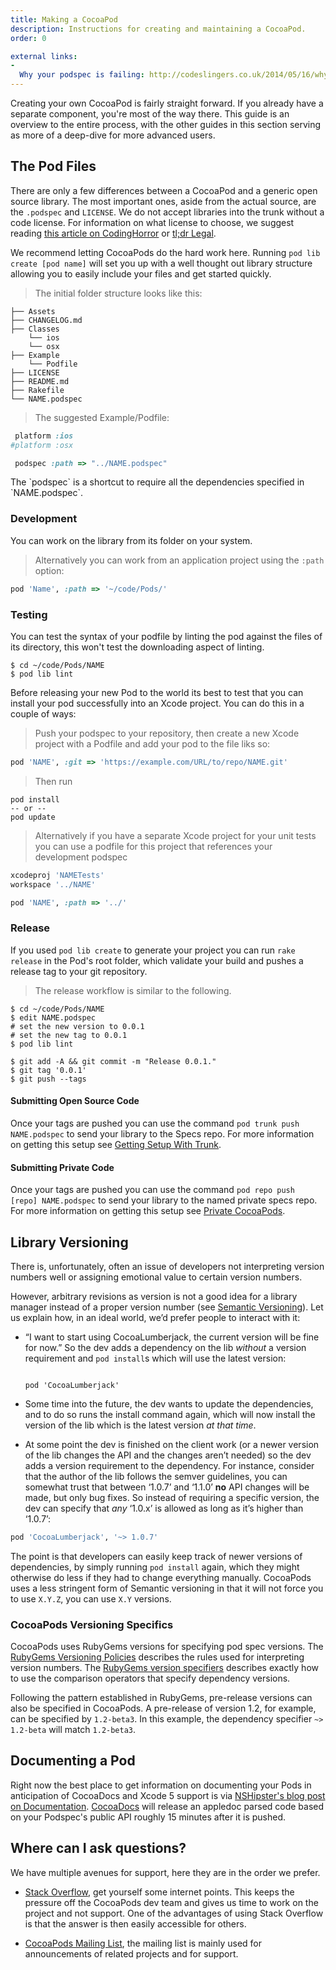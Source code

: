 ```yaml
---
title: Making a CocoaPod
description: Instructions for creating and maintaining a CocoaPod.
order: 0

external links:
-
  Why your podspec is failing: http://codeslingers.co.uk/2014/05/16/why-your-podspec-is-failing/
---
```


Creating your own CocoaPod is fairly straight forward. If you already have a separate component, you're most of the way there. This guide is an overview to the entire process, with the other guides in this section serving as more of a deep-dive for more advanced users.

## The Pod Files

There are only a few differences between a CocoaPod and a generic open source library. The most important ones, aside from the actual source, are the `.podspec` and `LICENSE`. We do not accept libraries into the trunk without a code license. For information on what license to choose, we suggest reading [this article on CodingHorror](http://www.codinghorror.com/blog/2007/04/pick-a-license-any-license.html) or [tl;dr Legal](http://www.tldrlegal.com/).

We recommend letting CocoaPods do the hard work here. Running `pod lib create [pod name]` will set you up with a well thought out library structure allowing you to easily include your files and get started quickly.

> The initial folder structure looks like this:

```
├── Assets
├── CHANGELOG.md
├── Classes
    └── ios
    └── osx
├── Example
    └── Podfile
├── LICENSE
├── README.md
├── Rakefile
└── NAME.podspec
```

> The suggested Example/Podfile:

```ruby
 platform :ios
#platform :osx

 podspec :path => "../NAME.podspec"
```

<aside>The `podspec` is a shortcut to require all the dependencies specified in `NAME.podspec`.</aside>

### Development

You can work on the library from its folder on your system. 

> Alternatively you can work from an application project using the `:path` option:

```ruby
pod 'Name', :path => '~/code/Pods/'
```

### Testing

You can test the syntax of your podfile by linting the  pod against the files of its directory, this won't test the downloading aspect of linting.

```shell
$ cd ~/code/Pods/NAME
$ pod lib lint
```

Before releasing your new Pod to the world its best to test that you can install your pod successfully into an Xcode project. You can do this in a couple of ways:

> Push your podspec to your repository, then create a new Xcode project with a Podfile and add your pod to the file liks so:

````ruby
pod 'NAME', :git => 'https://example.com/URL/to/repo/NAME.git'
````
> Then run

````shell
pod install 
-- or --
pod update
````

> Alternatively if you have a separate Xcode project for your unit tests you can use a podfile for this project that references your development podspec

````ruby
xcodeproj 'NAMETests'
workspace '../NAME'

pod 'NAME', :path => '../'
```` 

### Release

If you used `pod lib create` to generate your project you can run `rake release` in the Pod's root folder, which validate your build and pushes a release tag to your git repository. 

> The release workflow is similar to the following.

```shell
$ cd ~/code/Pods/NAME
$ edit NAME.podspec
# set the new version to 0.0.1
# set the new tag to 0.0.1
$ pod lib lint

$ git add -A && git commit -m "Release 0.0.1."
$ git tag '0.0.1'
$ git push --tags
```

#### Submitting Open Source Code

Once your tags are pushed you can use the command `pod trunk push NAME.podspec` to send your library to the Specs repo. For more information on getting this setup see [Getting Setup With Trunk](/making/getting-setup-with-trunk). 

#### Submitting Private Code

Once your tags are pushed you can use the command `pod repo push [repo] NAME.podspec` to send your library to the named private specs repo. For more information on getting this setup see [Private CocoaPods](/making/private-cocoapods).

## Library Versioning

There is, unfortunately, often an issue of developers not interpreting version numbers well or assigning emotional value to certain version numbers.

However, arbitrary revisions as version is not a good idea for a library manager instead of a proper version number (see [Semantic Versioning](http://semver.org)). Let us explain how, in an ideal world, we’d prefer people to interact with it:

* “I want to start using CocoaLumberjack, the current version will be fine for now.” So the dev adds a dependency on the lib _without_ a version requirement and `pod install`s which will use the latest version:

  <code>
  pod 'CocoaLumberjack'
  </code>

* Some time into the future, the dev wants to update the dependencies, and to do so runs the install command again, which will now install the version of the lib which is the latest version _at that time_.

* At some point the dev is finished on the client work (or a newer version of the lib changes the API and the changes aren’t needed) so the dev adds a version requirement to the dependency. For instance, consider that the author of the lib follows the semver guidelines, you can somewhat trust that between ‘1.0.7’ and ‘1.1.0’ **no** API changes will be made, but only bug fixes. So instead of requiring a specific version, the dev can specify that _any_ ‘1.0.x’ is allowed as long as it’s higher than ‘1.0.7’:

```ruby 
pod 'CocoaLumberjack', '~> 1.0.7'
```

The point is that developers can easily keep track of newer versions of dependencies, by simply running `pod install` again, which they might otherwise do less if they had to change everything manually. CocoaPods uses a less stringent form of Semantic versioning in that it will not force you to use `X.Y.Z`, you can use `X.Y` versions.

### CocoaPods Versioning Specifics

CocoaPods uses RubyGems versions for specifying pod spec versions. The [RubyGems Versioning Policies](http://docs.rubygems.org/read/chapter/7) describes the rules used for interpreting version numbers. The [RubyGems version specifiers](http://docs.rubygems.org/read/chapter/16#page74) describes exactly how to use the comparison operators that specify dependency versions.

Following the pattern established in RubyGems, pre-release versions can also be specified in CocoaPods. A pre-release of version 1.2, for example, can be specified by `1.2-beta3`. In this example, the dependency specifier `~> 1.2-beta` will match `1.2-beta3`.


## Documenting a Pod

Right now the best place to get information on documenting your Pods in anticipation of CocoaDocs and Xcode 5 support is via [NSHipster's blog post on Documentation](http://nshipster.com/documentation/). [CocoaDocs](http://github.com/cocoapods/cocoadocs.org) will release an appledoc parsed code based on your Podspec's public API roughly 15 minutes after it is pushed.

## Where can I ask questions?

We have multiple avenues for support, here they are in the order we prefer.

* [Stack Overflow](http://stackoverflow.com/search?q=CocoaPods), get yourself some internet points. This keeps the pressure off the CocoaPods dev team and gives us time to work on the project and not support. One of the advantages of using Stack Overflow is that the answer is then easily accessible for others.

* [CocoaPods Mailing List](http://groups.google.com/group/cocoapods), the mailing list is mainly used for announcements of related projects and for support.

